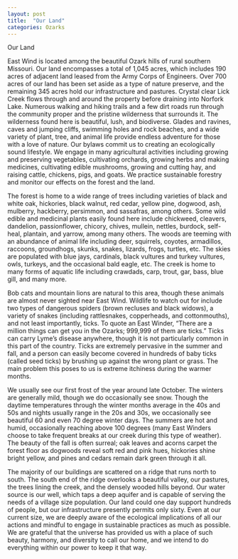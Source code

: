 ```yaml
---
layout: post
title:  "Our Land"
categories: Ozarks
---
```


Our Land

East Wind is located among the beautiful Ozark hills of rural southern Missouri. Our land encompasses a total of 1,045 acres, which includes 190 acres of adjacent land leased from the Army Corps of Engineers. Over 700 acres of our land has been set aside as a type of nature preserve, and the remaining 345 acres hold our infrastructure and pastures. Crystal clear Lick Creek flows through and around the property before draining into Norfork Lake. Numerous walking and hiking trails and a few dirt roads run through the community proper and the pristine wilderness that surrounds it. The wilderness found here is beautiful, lush, and biodiverse. Glades and ravines, caves and jumping cliffs, swimming holes and rock beaches, and a wide variety of plant, tree, and animal life provide endless adventure for those with a love of nature.
Our bylaws commit us to creating an ecologically sound lifestyle. We engage in many agricultural activities including growing and preserving vegetables, cultivating orchards, growing herbs and making medicines, cultivating edible mushrooms, growing and cutting hay, and raising cattle, chickens, pigs, and goats. We practice sustainable forestry and monitor our effects on the forest and the land.

The forest is home to a wide range of trees including varieties of black and white oak, hickories, black walnut, red cedar, yellow pine, dogwood, ash, mulberry, hackberry, persimmon, and sassafras, among others. Some wild edible and medicinal plants easily found here include chickweed, cleavers, dandelion, passionflower, chicory, chives, mullein, nettles, burdock, self-heal, plantain, and yarrow, among many others. The woods are teeming with an abundance of animal life including deer, squirrels, coyotes, armadillos, raccoons, groundhogs, skunks, snakes, lizards, frogs, turtles, etc. The skies are populated with blue jays, cardinals, black vultures and turkey vultures, owls, turkeys, and the occasional bald eagle, etc. The creek is home to many forms of aquatic life including crawdads, carp, trout, gar, bass, blue gill, and many more.

Bob cats and mountain lions are natural to this area, though these animals are almost never sighted near East Wind. Wildlife to watch out for include two types of dangerous spiders (brown recluses and black widows), a variety of snakes (including rattlesnakes, copperheads, and cottonmouths), and not least importantly, ticks. To quote an East Winder, “There are a million things can get you in the Ozarks; 999,999 of them are ticks.” Ticks can carry Lyme’s disease anywhere, though it is not particularly common in this part of the country. Ticks are extremely pervasive in the summer and fall, and a person can easily become covered in hundreds of baby ticks (called seed ticks) by brushing up against the wrong plant or grass. The main problem this poses to us is extreme itchiness during the warmer months.

We usually see our first frost of the year around late October. The winters are generally mild, though we do occasionally see snow. Though the daytime temperatures through the winter months average in the 40s and 50s and nights usually range in the 20s and 30s, we occasionally see beautiful 60 and even 70 degree winter days. The summers are hot and humid, occasionally reaching above 100 degrees (many East Winders choose to take frequent breaks at our creek during this type of weather). The beauty of the fall is often surreal; oak leaves and acorns carpet the forest floor as dogwoods reveal soft red and pink hues, hickories shine bright yellow, and pines and cedars remain dark green through it all.

The majority of our buildings are scattered on a ridge that runs north to south. The south end of the ridge overlooks a beautiful valley, our pastures, the trees lining the creek, and the densely wooded hills beyond. Our water source is our well, which taps a deep aquifer and is capable of serving the needs of a village size population. Our land could one day support hundreds of people, but our infrastructure presently permits only sixty. Even at our current size, we are deeply aware of the ecological implications of all our actions and mindful to engage in sustainable practices as much as possible. We are grateful that the universe has provided us with a place of such beauty, harmony, and diversity to call our home, and we intend to do everything within our power to keep it that way.
